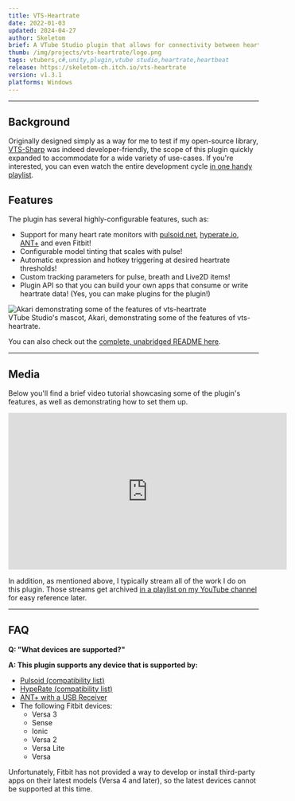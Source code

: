 ```yaml
---
title: VTS-Heartrate
date: 2022-01-03
updated: 2024-04-27
author: Skeletom
brief: A VTube Studio plugin that allows for connectivity between heart rate monitors (HRM) and VTube Studio! Control your avatar with your real pulse!
thumb: /img/projects/vts-heartrate/logo.png
tags: vtubers,c#,unity,plugin,vtube studio,heartrate,heartbeat
release: https://skeletom-ch.itch.io/vts-heartrate
version: v1.3.1
platforms: Windows
---
```


---

## Background

Originally designed simply as a way for me to test if my open-source library, [VTS-Sharp](/projects/vts-sharp) was indeed developer-friendly, the scope of this plugin quickly expanded to accommodate for a wide variety of use-cases. If you're interested, you can even watch the entire development cycle [in one handy playlist](https://www.youtube.com/playlist?list=PLspwi8mJZ27_6P2n30lj97e3z4Zd_QUaU).

## Features

The plugin has several highly-configurable features, such as:

* Support for many heart rate monitors with [pulsoid.net](https://www.pulsoid.net/), [hyperate.io](https://www.hyperate.io), [ANT+](https://www.thisisant.com) and even Fitbit!
* Configurable model tinting that scales with pulse!
* Automatic expression and hotkey triggering at desired heartrate thresholds!
* Custom tracking parameters for pulse, breath and Live2D items!
* Plugin API so that you can build your own apps that consume or write heartrate data! (Yes, you can make plugins for the plugin!)

![Akari demonstrating some of the features of vts-heartrate](/img/projects/vts-heartrate/akari_gif_features.gif)
<br>
<span class="font-tiny translucent italic caption">VTube Studio's mascot, Akari, demonstrating some of the features of vts-heartrate.</span>

You can also check out the [complete, unabridged README here](https://github.com/FomTarro/vts-heartrate).

---

## Media

Below you'll find a brief video tutorial showcasing some of the plugin's features, as well as demonstrating how to set them up.

<iframe width="560" height="315" src="https://www.youtube.com/embed/tV1kK0uSjFE?si=P7vPTyk-nrHxRZ8s" title="YouTube video player" frameborder="0" allow="accelerometer; autoplay; clipboard-write; encrypted-media; gyroscope; picture-in-picture; web-share" referrerpolicy="strict-origin-when-cross-origin" allowfullscreen></iframe>

In addition, as mentioned above, I typically stream all of the work I do on this plugin. Those streams get archived [in a playlist on my YouTube channel](https://www.youtube.com/playlist?list=PLspwi8mJZ27_6P2n30lj97e3z4Zd_QUaU) for easy reference later.

---

## FAQ

**Q: "What devices are supported?"**

**A: This plugin supports any device that is supported by:**

* [Pulsoid (compatibility list)](https://www.blog.pulsoid.net/monitors?from=faq)
* [HypeRate (compatibility list)](https://www.hyperate.io/supported-devices)
* [ANT+ with a USB Receiver](https://www.thisisant.com/directory/)
* The following Fitbit devices:
    * Versa 3
    * Sense
    * Ionic
    * Versa 2
    * Versa Lite
    * Versa

Unfortunately, Fitbit has not provided a way to develop or install third-party apps on their latest models (Versa 4 and later), so the latest devices cannot be supported at this time.

